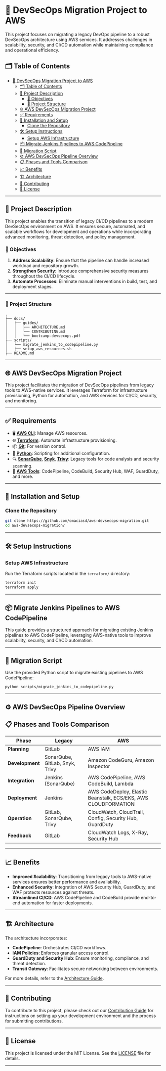 # 🚀 DevSecOps Migration Project to AWS

This project focuses on migrating a legacy DevOps pipeline to a robust DevSecOps architecture using AWS services. It addresses challenges in scalability, security, and CI/CD automation while maintaining compliance and operational efficiency.

## 🗂️ Table of Contents

- [🚀 DevSecOps Migration Project to AWS](#-devsecops-migration-project-to-aws)
  - [🗂️ Table of Contents](#️-table-of-contents)
  - [📖 Project Description](#-project-description)
    - [🎯 Objectives](#-objectives)
    - [📂 Project Structure](#-project-structure)
  - [🌐 AWS DevSecOps Migration Project](#-aws-devsecops-migration-project)
  - [✅ Requirements](#-requirements)
  - [🔧 Installation and Setup](#-installation-and-setup)
    - [Clone the Repository](#clone-the-repository)
  - [🛠️ Setup Instructions](#️-setup-instructions)
    - [Setup AWS Infrastructure](#setup-aws-infrastructure)
  - [📦 Migrate Jenkins Pipelines to AWS CodePipeline](#-migrate-jenkins-pipelines-to-aws-codepipeline)
  - [🔄 Migration Script](#-migration-script)
  - [⚙️ AWS DevSecOps Pipeline Overview](#️-aws-devsecops-pipeline-overview)
  - [📋 Phases and Tools Comparison](#-phases-and-tools-comparison)
  - [📈 Benefits](#-benefits)
  - [🏗️ Architecture](#️-architecture)
  - [🤝 Contributing](#-contributing)
  - [📜 License](#-license)

---

## 📖 Project Description

This project enables the transition of legacy CI/CD pipelines to a modern DevSecOps environment on AWS. It ensures secure, automated, and scalable workflows for development and operations while incorporating advanced monitoring, threat detection, and policy management.

### 🎯 Objectives

1. **Address Scalability**: Ensure that the pipeline can handle increased workload and repository growth.
2. **Strengthen Security**: Introduce comprehensive security measures throughout the CI/CD lifecycle.
3. **Automate Processes**: Eliminate manual interventions in build, test, and deployment stages.

---

### 📂 Project Structure

  ```plaintext
  .
  ├── docs/
  │   ├── guides/
  │   │   ├── ARCHITECTURE.md
  │   │   └── CONTRIBUTING.md
  │   │   └── bootcamp-devsecops.pdf
  ├── scripts/
  │   └── migrate_jenkins_to_codepipeline.py
  │   ├── setup_aws_resources.sh
  ├── README.md

  ```

---

## 🌐 AWS DevSecOps Migration Project

 This project facilitates the migration of DevSecOps pipelines from legacy tools to AWS-native services. It leverages Terraform for infrastructure provisioning, Python for automation, and AWS services for CI/CD, security, and monitoring.

---

## ✅ Requirements

- 🖥️ **[AWS CLI](https://aws.amazon.com/cli/)**: Manage AWS resources.
- 🌐 **[Terraform](https://www.terraform.io/)**: Automate infrastructure provisioning.
- 📦 **[Git](https://git-scm.com/)**: For version control.
- 🐍 **[Python](https://www.python.org/)**: Scripting for additional configuration.
- 🔍 **[SonarQube](https://www.sonarqube.org/)**, **[Snyk](https://snyk.io/)**, **[Trivy](https://aquasecurity.github.io/trivy/)**: Legacy tools for code analysis and security scanning.
- 🚀 **[AWS Tools](https://aws.amazon.com/products/)**: CodePipeline, CodeBuild, Security Hub, WAF, GuardDuty, and more.

---

## 🔧 Installation and Setup

### Clone the Repository

```bash
git clone https://github.com/omaciasd/aws-devsecops-migration.git
cd aws-devsecops-migration/

```

---

## 🛠️ Setup Instructions

### Setup AWS Infrastructure

Run the Terraform scripts located in the `terraform/` directory:

```bash
terraform init
terraform apply

```

---

## 📦 Migrate Jenkins Pipelines to AWS CodePipeline

This guide provides a structured approach for migrating existing Jenkins pipelines to AWS CodePipeline, leveraging AWS-native tools to improve scalability, security, and CI/CD automation.

---

## 🔄 Migration Script

Use the provided Python script to migrate existing pipelines to AWS CodePipeline:

```bash
python scripts/migrate_jenkins_to_codepipeline.py

```

---

## ⚙️ AWS DevSecOps Pipeline Overview

## 📋 Phases and Tools Comparison

| Phase           | Legacy                         | AWS                                                            |
|-----------------|--------------------------------|----------------------------------------------------------------|
| **Planning**    | GitLab                         | AWS IAM                                                        |
| **Development** | SonarQube, GitLab, Snyk, Trivy | Amazon CodeGuru, Amazon Inspector                              |
| **Integration** | Jenkins (SonarQube)            | AWS CodePipeline, AWS CodeBuild, Lambda                        |
| **Deployment**  | Jenkins                        | AWS CodeDeploy, Elastic Beanstalk, ECS/EKS, AWS CLOUDFORMATION |
| **Operation**   | GitLab, SonarQube, Trivy       | CloudWatch, CloudTrail, Config, Security Hub, GuardDuty        |
| **Feedback**    | GitLab                         | CloudWatch Logs, X-Ray, Security Hub                           |

---

## 📈 Benefits

- **Improved Scalability**: Transitioning from legacy tools to AWS-native services ensures better performance and availability.
- **Enhanced Security**: Integration of AWS Security Hub, GuardDuty, and WAF protects resources against threats.
- **Streamlined CI/CD**: AWS CodePipeline and CodeBuild provide end-to-end automation for faster deployments.

---

## 🏗️ Architecture

The architecture incorporates:

- **CodePipeline**: Orchestrates CI/CD workflows.
- **IAM Policies**: Enforces granular access control.
- **GuardDuty and Security Hub**: Ensure monitoring, compliance, and threat detection.
- **Transit Gateway**: Facilitates secure networking between environments.

For more details, refer to the [Architecture Guide](./docs/guides/ARCHITECTURE.md).

---

## 🤝 Contributing

To contribute to this project, please check out our [Contribution Guide](./docs/guides/CONTRIBUTING.md) for instructions on setting up your development environment and the process for submitting contributions.

---

## 📜 License

This project is licensed under the MIT License. See the [LICENSE](./LICENSE) file for details.

---
